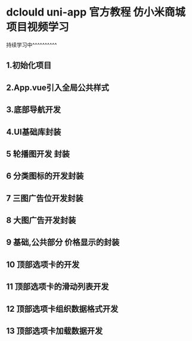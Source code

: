 # dclould uni-app 官方教程 仿小米商城项目视频学习  

持续学习中^^^^^^^^^^

## 1.初始化项目

## 2.App.vue引入全局公共样式

## 3.底部导航开发

## 4.UI基础库封装
## 5 轮播图开发 封装
## 6 分类图标的开发封装
## 7 三图广告位开发封装
## 8 大图广告开发封装
## 9 基础,公共部分 价格显示的封装
## 10 顶部选项卡的开发
## 11 顶部选项卡的滑动列表开发
## 12 顶部选项卡组织数据格式开发
## 13 顶部选项卡加载数据开发
## 